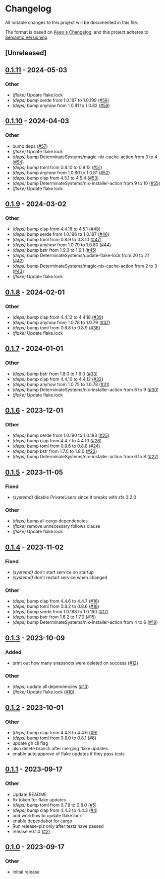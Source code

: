 # Changelog
All notable changes to this project will be documented in this file.

The format is based on [Keep a Changelog](https://keepachangelog.com/en/1.0.0/),
and this project adheres to [Semantic Versioning](https://semver.org/spec/v2.0.0.html).

## [Unreleased]

## [0.1.11](https://github.com/ipetkov/shock/compare/v0.1.10...v0.1.11) - 2024-05-03

### Other
- *(flake)* Update flake.lock
- *(deps)* bump serde from 1.0.197 to 1.0.199 ([#58](https://github.com/ipetkov/shock/pull/58))
- *(deps)* bump anyhow from 1.0.81 to 1.0.82 ([#59](https://github.com/ipetkov/shock/pull/59))

## [0.1.10](https://github.com/ipetkov/shock/compare/v0.1.9...v0.1.10) - 2024-04-03

### Other
- bump deps ([#57](https://github.com/ipetkov/shock/pull/57))
- *(flake)* Update flake.lock
- *(deps)* bump DeterminateSystems/magic-nix-cache-action from 3 to 4 ([#54](https://github.com/ipetkov/shock/pull/54))
- *(deps)* bump toml from 0.8.10 to 0.8.12 ([#51](https://github.com/ipetkov/shock/pull/51))
- *(deps)* bump anyhow from 1.0.80 to 1.0.81 ([#52](https://github.com/ipetkov/shock/pull/52))
- *(deps)* bump clap from 4.5.1 to 4.5.4 ([#53](https://github.com/ipetkov/shock/pull/53))
- *(deps)* bump DeterminateSystems/nix-installer-action from 9 to 10 ([#55](https://github.com/ipetkov/shock/pull/55))
- *(flake)* Update flake.lock

## [0.1.9](https://github.com/ipetkov/shock/compare/v0.1.8...v0.1.9) - 2024-03-02

### Other
- *(deps)* bump clap from 4.4.18 to 4.5.1 ([#48](https://github.com/ipetkov/shock/pull/48))
- *(deps)* bump serde from 1.0.196 to 1.0.197 ([#46](https://github.com/ipetkov/shock/pull/46))
- *(deps)* bump toml from 0.8.9 to 0.8.10 ([#47](https://github.com/ipetkov/shock/pull/47))
- *(deps)* bump anyhow from 1.0.79 to 1.0.80 ([#44](https://github.com/ipetkov/shock/pull/44))
- *(deps)* bump bstr from 1.9.0 to 1.9.1 ([#45](https://github.com/ipetkov/shock/pull/45))
- *(deps)* bump DeterminateSystems/update-flake-lock from 20 to 21 ([#42](https://github.com/ipetkov/shock/pull/42))
- *(deps)* bump DeterminateSystems/magic-nix-cache-action from 2 to 3 ([#43](https://github.com/ipetkov/shock/pull/43))
- *(flake)* Update flake.lock

## [0.1.8](https://github.com/ipetkov/shock/compare/v0.1.7...v0.1.8) - 2024-02-01

### Other
- *(deps)* bump clap from 4.4.12 to 4.4.18 ([#39](https://github.com/ipetkov/shock/pull/39))
- *(deps)* bump anyhow from 1.0.78 to 1.0.79 ([#37](https://github.com/ipetkov/shock/pull/37))
- *(deps)* bump toml from 0.8.8 to 0.8.9 ([#36](https://github.com/ipetkov/shock/pull/36))
- *(flake)* Update flake.lock

## [0.1.7](https://github.com/ipetkov/shock/compare/v0.1.6...v0.1.7) - 2024-01-01

### Other
- *(deps)* bump bstr from 1.8.0 to 1.9.0 ([#33](https://github.com/ipetkov/shock/pull/33))
- *(deps)* bump clap from 4.4.10 to 4.4.12 ([#32](https://github.com/ipetkov/shock/pull/32))
- *(deps)* bump anyhow from 1.0.75 to 1.0.78 ([#31](https://github.com/ipetkov/shock/pull/31))
- *(deps)* bump DeterminateSystems/nix-installer-action from 8 to 9 ([#30](https://github.com/ipetkov/shock/pull/30))
- *(flake)* Update flake.lock

## [0.1.6](https://github.com/ipetkov/shock/compare/v0.1.5...v0.1.6) - 2023-12-01

### Other
- *(deps)* bump serde from 1.0.190 to 1.0.193 ([#25](https://github.com/ipetkov/shock/pull/25))
- *(deps)* bump clap from 4.4.7 to 4.4.10 ([#26](https://github.com/ipetkov/shock/pull/26))
- *(deps)* bump toml from 0.8.6 to 0.8.8 ([#24](https://github.com/ipetkov/shock/pull/24))
- *(deps)* bump bstr from 1.7.0 to 1.8.0 ([#23](https://github.com/ipetkov/shock/pull/23))
- *(deps)* bump DeterminateSystems/nix-installer-action from 6 to 8 ([#22](https://github.com/ipetkov/shock/pull/22))

## [0.1.5](https://github.com/ipetkov/shock/compare/v0.1.4...v0.1.5) - 2023-11-05

### Fixed
- *(systemd)* disable PrivateUsers since it breaks with zfs 2.2.0

### Other
- *(deps)* bump all cargo dependencies
- *(flake)* remove unnecessary follows clause
- *(flake)* Update flake.lock

## [0.1.4](https://github.com/ipetkov/shock/compare/v0.1.3...v0.1.4) - 2023-11-02

### Fixed
- *(systemd)* don't start service on startup
- *(systemd)* don't restart service when changed

### Other
- *(deps)* bump clap from 4.4.6 to 4.4.7 ([#16](https://github.com/ipetkov/shock/pull/16))
- *(deps)* bump toml from 0.8.2 to 0.8.6 ([#18](https://github.com/ipetkov/shock/pull/18))
- *(deps)* bump serde from 1.0.188 to 1.0.190 ([#17](https://github.com/ipetkov/shock/pull/17))
- *(deps)* bump bstr from 1.6.2 to 1.7.0 ([#15](https://github.com/ipetkov/shock/pull/15))
- *(deps)* bump DeterminateSystems/nix-installer-action from 4 to 6 ([#19](https://github.com/ipetkov/shock/pull/19))

## [0.1.3](https://github.com/ipetkov/shock/compare/v0.1.2...v0.1.3) - 2023-10-09

### Added
- print out how many snapshots were deleted on success ([#12](https://github.com/ipetkov/shock/pull/12))

### Other
- *(deps)* update all dependencies ([#13](https://github.com/ipetkov/shock/pull/13))
- *(flake)* Update flake.lock ([#10](https://github.com/ipetkov/shock/pull/10))

## [0.1.2](https://github.com/ipetkov/shock/compare/v0.1.1...v0.1.2) - 2023-10-01

### Other
- *(deps)* bump clap from 4.4.3 to 4.4.6 ([#9](https://github.com/ipetkov/shock/pull/9))
- *(deps)* bump toml from 0.8.0 to 0.8.1 ([#8](https://github.com/ipetkov/shock/pull/8))
- update gh cli flag
- also delete branch after merging flake updates
- enable auto approve of flake updates if they pass tests

## [0.1.1](https://github.com/ipetkov/shock/compare/v0.1.0...v0.1.1) - 2023-09-17

### Other
- Update README
- fix token for flake updates
- *(deps)* bump toml from 0.7.8 to 0.8.0 ([#5](https://github.com/ipetkov/shock/pull/5))
- *(deps)* bump clap from 4.4.2 to 4.4.3 ([#4](https://github.com/ipetkov/shock/pull/4))
- add workflow to update flake.lock
- enable dependabot for cargo
- Run release-plz only after tests have passed
- release v0.1.0 ([#2](https://github.com/ipetkov/shock/pull/2))

## [0.1.0](https://github.com/ipetkov/shock/releases/tag/v0.1.0) - 2023-09-17

### Other
- Initial release
